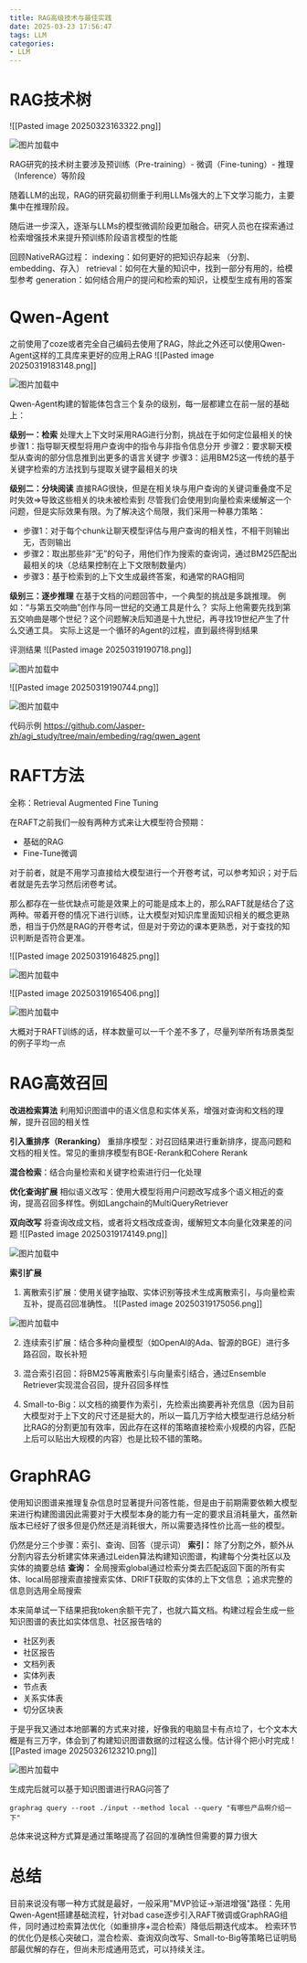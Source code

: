 ```yaml
---
title: RAG高级技术与最佳实践
date: 2025-03-23 17:56:47
tags: LLM
categories: 
- LLM
---
```




# RAG技术树



![[Pasted image 20250323163322.png]]

![图片加载中](assets/20250323163322.png)

RAG研究的技术树主要涉及预训练（Pre-training）- 微调（Fine-tuning）- 推理（Inference）等阶段

随着LLM的出现，RAG的研究最初侧重于利用LLMs强大的上下文学习能力，主要集中在推理阶段。

随后进一步深入，逐渐与LLMs的模型微调阶段更加融合。研究人员也在探索通过检索增强技术来提升预训练阶段语言模型的性能

回顾NativeRAG过程：
indexing：如何更好的把知识存起来 （分割、embedding、存入）
retrieval：如何在大量的知识中，找到一部分有用的，给模型参考
generation：如何结合用户的提问和检索的知识，让模型生成有用的答案

# Qwen-Agent

之前使用了coze或者完全自己编码去使用了RAG，除此之外还可以使用Qwen-Agent这样的工具库来更好的应用上RAG
![[Pasted image 20250319183148.png]]

![图片加载中](assets/20250319183148.png)

Qwen-Agent构建的智能体包含三个复杂的级别，每一层都建立在前一层的基础上：

**级别一：检索**
处理大上下文时采用RAG进行分割，挑战在于如何定位最相关的快
步骤1：指导聊天模型将用户查询中的指令与非指令信息分开
步骤2：要求聊天模型从查询的部分信息推到出更多的语言关键字
步骤3：运用BM25这一传统的基于关键字检索的方法找到与提取关键字最相关的块

**级别二：分块阅读**
直接RAG很快，但是在相关块与用户查询的关键词重叠度不足时失效=>导致这些相关的块未被检索到
尽管我们会使用到向量检索来缓解这一个问题，但是实际效果有限。为了解决这个局限，我们采用一种暴力策略：
* 步骤1：对于每个chunk让聊天模型评估与用户查询的相关性，不相干则输出无，否则输出
* 步骤2：取出那些非“无”的句子，用他们作为搜索的查询词，通过BM25匹配出最相关的块（总结果控制在上下文限制数量内）
* 步骤3：基于检索到的上下文生成最终答案，和通常的RAG相同

**级别三：逐步推理**
在基于文档的问题回答中，一个典型的挑战是多跳推理。
例如：“与第五交响曲”创作与同一世纪的交通工具是什么？
实际上他需要先找到第五交响曲是哪个世纪？这个问题解决后知道是十九世纪，再寻找19世纪产生了什么交通工具。
实际上这是一个循环的Agent的过程，直到最终得到结果 

评测结果
![[Pasted image 20250319190718.png]]

![图片加载中](assets/20250319190718.png)

![[Pasted image 20250319190744.png]]

![图片加载中](assets/20250319190744.png)

代码示例
https://github.com/Jasper-zh/agi_study/tree/main/embeding/rag/qwen_agent



# RAFT方法

全称：Retrieval Augmented Fine Tuning

在RAFT之前我们一般有两种方式来让大模型符合预期：
* 基础的RAG
* Fine-Tune微调

对于前者，就是不用学习直接给大模型进行一个开卷考试，可以参考知识；对于后者就是先去学习然后闭卷考试。

那么都存在一些优缺点可能是效果上的可能是成本上的，那么RAFT就是结合了这两种。带着开卷的情况下进行训练，让大模型对知识库里面知识相关的概念更熟悉，相当于仍然是RAG的开卷考试，但是对于旁边的课本更熟悉，对于查找的知识判断是否符合更准。

![[Pasted image 20250319164825.png]]

![图片加载中](assets/20250319164825.png)

![[Pasted image 20250319165406.png]]

![图片加载中](assets/20250319165406.png)



大概对于RAFT训练的话，样本数量可以一千个差不多了，尽量列举所有场景类型的例子平均一点


# RAG高效召回

**改进检索算法**
利用知识图谱中的语义信息和实体关系，增强对查询和文档的理解，提升召回的相关性

**引入重排序（Reranking）**
重排序模型：对召回结果进行重新排序，提高问题和文档的相关性。常见的重排序模型有BGE-Rerank和Cohere Rerank

**混合检索**：结合向量检索和关键字检索进行归一化处理

**优化查询扩展**
相似语义改写：使用大模型将用户问题改写成多个语义相近的查询，提高召回多样性。例如Langchain的MultiQueryRetriever

**双向改写**
将查询改成文档，或者将文档改成查询，缓解短文本向量化效果差的问题
![[Pasted image 20250319174149.png]]

![图片加载中](assets/20250319174149.png)

**索引扩展**
1. 离散索引扩展：使用关键字抽取、实体识别等技术生成离散索引，与向量检索互补，提高召回准确性。
  ![[Pasted image 20250319175056.png]]

  ![图片加载中](assets/20250319175056.png)

2. 连续索引扩展：结合多种向量模型（如OpenAI的Ada、智源的BGE）进行多路召回，取长补短

3. 混合索引召回：将BM25等离散索引与向量索引结合，通过Ensemble Retriever实现混合召回，提升召回多样性

4. Small-to-Big：以文档的摘要作为索引，先检索出摘要再补充信息（因为目前大模型对于上下文的尺寸还是挺大的，所以一篇几万字给大模型进行总结分析比RAG的分割更加有效率，因此存在这样的策略直接检索小规模的内容，匹配上后可以贴出大规模的内容）也是比较不错的策略。

# GraphRAG
使用知识图谱来推理复杂信息时显著提升问答性能，但是由于前期需要依赖大模型来进行构建图谱因此需要对于大模型本身的能力有一定的要求且消耗量大，虽然新版本已经好了很多但是仍然还是消耗很大，所以需要选择性价比高一些的模型。

仍然是分三个步骤：索引、查询、回答（提示词）
**索引：** 除了分割之外，额外从分割内容去分析建实体来通过Leiden算法构建知识图谱，构建每个分类社区以及实体的摘要总结
**查询：** 全局搜索global通过检索分类去匹配返回下面的所有实体、local局部搜索直接搜索实体、DRIFT获取的实体的上下文信息 ；追求完整的信息则选用全局搜索

本来简单试一下结果把我token余额干完了，也就六篇文档。构建过程会生成一些知识图谱的表比如实体信息、社区报告啥的
* 社区列表
* 社区报告
* 文档列表
* 实体列表
* 节点表
* 关系实体表
* 切分区块表

于是乎我又通过本地部署的方式来对接，好像我的电脑显卡有点垃了，七个文本大概是有三万字，体会到了构建知识图谱数据的过程这么慢。估计得个把小时完成
![[Pasted image 20250326123210.png]]

![图片加载中](assets/20250326123210.png)

生成完后就可以基于知识图谱进行RAG问答了
```
graphrag query --root ./input --method local --query "有哪些产品啊介绍一下"
```

总体来说这种方式算是通过策略提高了召回的准确性但需要的算力很大



# 总结

目前来说没有哪一种方式就是最好，一般采用"MVP验证→渐进增强"路径：先用Qwen-Agent搭建基础流程，针对bad case逐步引入RAFT微调或GraphRAG组件，同时通过检索算法优化（如重排序+混合检索）降低后期迭代成本。
检索环节的优化仍是核心突破口，混合检索、查询双向改写、Small-to-Big等策略已证明局部最优解的存在，但尚未形成通用范式，可以持续关注。